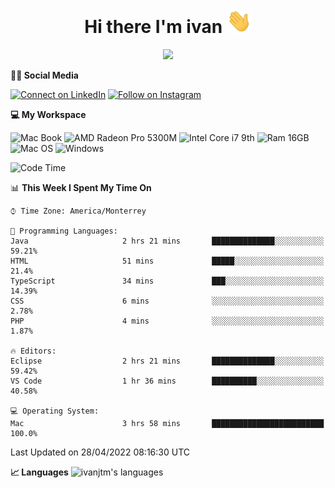 <h1 align="center">Hi there I'm ivan <img src="https://raw.githubusercontent.com/ABSphreak/ABSphreak/master/gifs/Hi.gif" width="40px" /></h1>
<div align="center">
<img src="http://github-readme-streak-stats.herokuapp.com?user=ivanjtm&hide_border=true&background=00000000&border=FFFFFF00&sideNums=A8A8A8&sideLabels=A8A8A8&currStreakNum=FFC93C&dates=A8A8A8)](https://git.io/streak-stats"/>
</div>

**👦🏻 Social Media**

[![Connect on LinkedIn](https://img.shields.io/badge/LinkedIn-%230077B5.svg?&style=flat-square&logo=linkedin&logoColor=white)](https://www.linkedin.com/in/ivanjtm)
[![Follow on Instagram](https://img.shields.io/badge/Instagram-E4405F?style=flat-square&logo=instagram&logoColor=white)](https://www.instagram.com/ivanjtm)

**💻 My Workspace**

![Mac Book](https://img.shields.io/badge/Apple-MacBook_Pro_2019-999999?style=flat-square&logo=apple&logoColor=white)
![AMD Radeon Pro 5300M](https://img.shields.io/badge/AMD-Radeon_Pro_5300M-ED1C24?style=flat-square&logo=amd&logoColor=white)
![Intel Core i7 9th](https://img.shields.io/badge/Intel-Core_i7_9th-0071C5?style=flat-square&logo=intel&logoColor=white)
![Ram 16GB](https://img.shields.io/badge/RAM-16GB-230071C5?style=flat-square&logoColor=white)
![Mac OS](https://img.shields.io/badge/Mac%20OS-000000?style=flat-square&logo=apple&logoColor=white)
![Windows](https://img.shields.io/badge/Windows-0078D6?style=flat-square&logo=windows&logoColor=white)


<!--START_SECTION:waka-->
![Code Time](http://img.shields.io/badge/Code%20Time-661%20hrs%2010%20mins-blue)

📊 **This Week I Spent My Time On** 

```text
⌚︎ Time Zone: America/Monterrey

💬 Programming Languages: 
Java                     2 hrs 21 mins       ██████████████░░░░░░░░░░░   59.21% 
HTML                     51 mins             █████░░░░░░░░░░░░░░░░░░░░   21.4% 
TypeScript               34 mins             ███░░░░░░░░░░░░░░░░░░░░░░   14.39% 
CSS                      6 mins              ░░░░░░░░░░░░░░░░░░░░░░░░░   2.78% 
PHP                      4 mins              ░░░░░░░░░░░░░░░░░░░░░░░░░   1.87%

🔥 Editors: 
Eclipse                  2 hrs 21 mins       ██████████████░░░░░░░░░░░   59.42% 
VS Code                  1 hr 36 mins        ██████████░░░░░░░░░░░░░░░   40.58%

💻 Operating System: 
Mac                      3 hrs 58 mins       █████████████████████████   100.0%

```


 Last Updated on 28/04/2022 08:16:30 UTC
<!--END_SECTION:waka-->
**📈 Languages**
 ![ivanjtm's languages](https://wakatime.com/share/@ivanjtm/a32f83c6-d0c9-49a4-a5ae-d0440b950377.svg)
